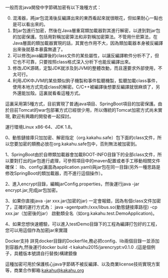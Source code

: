 一般而言java開發中字節碼加密有以下幾種方式： 

0. 混淆器，將jar包混淆後反編譯出來的東西看起來就很眼花，但如果耐心一點也是可以看出來的。 
1. 對jar包進行加密，然後在Java層重寫類加載器對其進行解密，以達到對jar包的加密保護。包括用對稱加密算法和非對稱加密算法。不管用什麽算法，在Java層面的類加載器實現的話，其實也作用不大，因為類加載器本身被反編譯出來後就基本暴露無遺了。 
2. 可以修改java編譯後的class文件的某些屬性，以讓反編譯軟件分析不了，但它也不可靠，只要按照class格式深入分析下也能反編譯出來。 
3. 修改JDK源碼，定製JDK就涉及到JVM的整體改動，而且還要求外部使用，不太可行。 
4. 利用JDK中JVM的某些類似鉤子機製和事件監聽機製，監聽加載class事件，使用本地方式完成class的解密。C/C++被編譯後想要反編譯就很麻煩了，另外還能加殼。這裏就看看這種方式。

這裏采用第5種方式，目前實現了普通java項目、SpringBoot項目的加密保護。由於目前Tomcat的war包部署方式已經很少用，所以傳統的Tomcat加密方式尚未實現,
歡迎有興趣的開發者一起探討。


運行環境Linux x86-64、JDK 1.8。


0、動態鏈接庫只加加密、解密指定（org.kakahu.safe）包下面的class文件，所以您要加密的類務必放在org.kakahu.safe包中，否則無法被加密到。

1、SpringBoot由於自帶類加載器會加載BOOT-INFO目錄下的全部class文件，所以要對打出的jar包進行處理，可參照項目中的maven配置或者手工移動相關文件確保：
lib、config(裏面為application.yaml)與jar包在同一目錄(另外一種思路是修改SpringBoot的類加載器，而不進行這個操作）。

2、進入encrypt目錄，編輯jarConfig.properties，然後運行java -jar encrypt.jar,完成jar包加密。

3、如果你直接java -jar  xxx.jar(加密的jar) 一定會報錯，因為有個class文件加密了，正確的運行方式為：
java -agentpath:/xxx/libus.so(動態鏈接庫路徑) -cp xxx.jar（加密後的jar） 啟動類全名（如org.kakahu.test.DemoApplication)。

4、如果您想快速體驗，可以進入testDemo目錄下的工程為編譯打包好的工程，您可以用這個作為加密jar來實踐

Docker支持
詳見docker目錄的Dockerfile,務必把config、lib兩個目錄一並添加到容器內,然後運行docker build -t kakahu2015/jarencrypt:v0.1.0 .(這是個例子，具體版本號請自行替換)構建鏡像


這種加密可用於保護核心java字節碼不被反編譯、以及商業license技術實現方案等，商業合作郵箱:kakahu@kakahu.org

